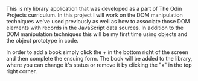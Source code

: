 This is my library application that was developed as a part of The Odin Projects curriculum.
In this project I will work on the DOM manipulation techniques we've used previously as well
as how to associate those DOM elements with records in the JavaScript data sources. In addition 
to the DOM manipulation techniques this will be my first time using objects and the object
prototype in code. 

In order to add a book simply click the + in the bottom right of the screen and then complete 
the ensuing form. The book will be added to the library, where you can change it's status or 
remove it by clicking the "x" in the top right corner. 
